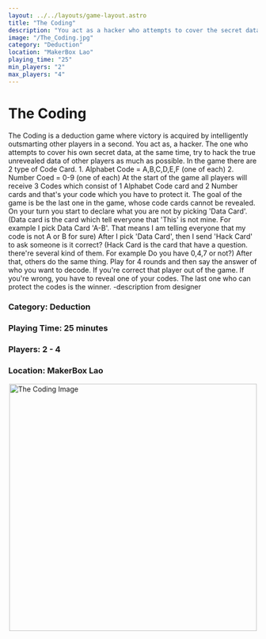 ```yaml
---
layout: ../../layouts/game-layout.astro
title: "The Coding"
description: "You act as a hacker who attempts to cover the secret data in the coding."
image: "/The_Coding.jpg"
category: "Deduction"
location: "MakerBox Lao"
playing_time: "25"
min_players: "2"
max_players: "4"
---
```

# The Coding

The Coding is a deduction game where victory is acquired by intelligently outsmarting other players in a second.  You act as, a hacker. The one who attempts to cover his own secret data, at the same time, try to hack the true unrevealed data of other players as much as possible.  In the game there are 2 type of Code Card. 1. Alphabet Code = A,B,C,D,E,F (one of each) 2. Number Coed = 0-9 (one of each)  At the start of the game all players will receive 3 Codes which consist of 1 Alphabet Code card and 2 Number cards and that's your code which you have to protect it.  The goal of the game is be the last one in the game, whose code cards cannot be revealed.  On your turn you start to declare what you are not by picking 'Data Card'. (Data card is the card which tell everyone that 'This' is not mine. For example I pick Data Card 'A-B'. That means I am telling everyone that my code is not A or B for sure)  After I  pick 'Data Card', then I send 'Hack Card' to ask someone  is it correct?  (Hack Card is the card that have a question. there're several kind of them. For example  Do you have 0,4,7 or not?)  After that, others do the same thing. Play for 4 rounds and then say the answer of who you want to decode.  If you're correct that player out of the game. If you're wrong, you have to reveal one of your codes.  The last one who can protect the codes is the winner.  -description from designer  

### Category: Deduction

### Playing Time: 25 minutes

### Players: 2 - 4

### Location: MakerBox Lao

<img src="/The_Coding.jpg" alt="The Coding Image" width="500" style="display: block; margin: 0 auto">

    